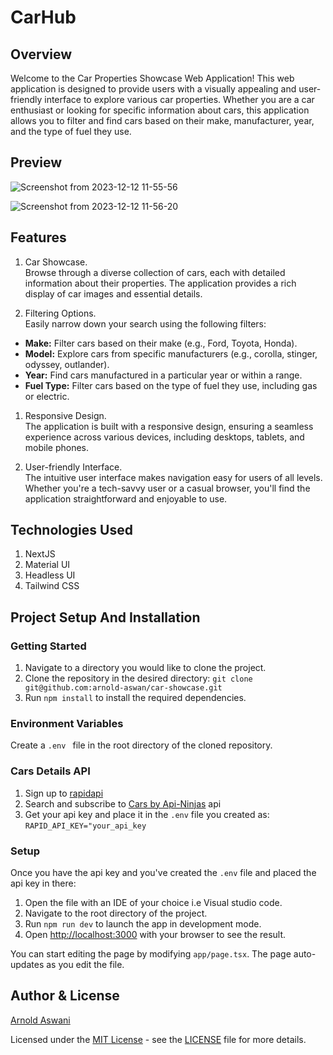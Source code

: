 # CarHub

## Overview

Welcome to the Car Properties Showcase Web Application! This web application is designed to provide users with a visually appealing and user-friendly interface to explore various car properties. Whether you are a car enthusiast or looking for specific information about cars, this application allows you to filter and find cars based on their make, manufacturer, year, and the type of fuel they use.

## Preview

![Screenshot from 2023-12-12 11-55-56](https://github.com/arnold-aswan/car-showcase/assets/135007872/a7d32bd8-cf06-4854-9d38-21824de35895)

![Screenshot from 2023-12-12 11-56-20](https://github.com/arnold-aswan/car-showcase/assets/135007872/39ff467b-40af-4b45-b863-5deec5a18206)

## Features

1. Car Showcase.<br/>
   Browse through a diverse collection of cars, each with detailed information about their properties. The application provides a rich display of car images and essential details.

2. Filtering Options.<br/>
   Easily narrow down your search using the following filters:

- **Make:** Filter cars based on their make (e.g., Ford, Toyota, Honda).
- **Model:** Explore cars from specific manufacturers (e.g., corolla, stinger, odyssey, outlander).
- **Year:** Find cars manufactured in a particular year or within a range.
- **Fuel Type:** Filter cars based on the type of fuel they use, including gas or electric.

1. Responsive Design.<br/>
   The application is built with a responsive design, ensuring a seamless experience across various devices, including desktops, tablets, and mobile phones.

2. User-friendly Interface.<br/>
   The intuitive user interface makes navigation easy for users of all levels. Whether you're a tech-savvy user or a casual browser, you'll find the application straightforward and enjoyable to use.

## Technologies Used

1. NextJS
2. Material UI
3. Headless UI
4. Tailwind CSS

## Project Setup And Installation

### Getting Started

1. Navigate to a directory you would like to clone the project.
2. Clone the repository in the desired directory: `git clone git@github.com:arnold-aswan/car-showcase.git`
3. Run `npm install` to install the required dependencies.

### Environment Variables

Create a `.env ` file in the root directory of the cloned repository.

### Cars Details API

1. Sign up to [rapidapi](https://rapidapi.com/)
2. Search and subscribe to [Cars by Api-Ninjas](https://rapidapi.com/apininjas/api/cars-by-api-ninjas/) api
3. Get your api key and place it in the `.env` file you created as: `RAPID_API_KEY="your_api_key `

### Setup

Once you have the api key and you've created the `.env` file and placed the api key in there:

1. Open the file with an IDE of your choice i.e Visual studio code.
2. Navigate to the root directory of the project.
3. Run `npm run dev` to launch the app in development mode.
4. Open [http://localhost:3000](http://localhost:3000) with your browser to see the result.

You can start editing the page by modifying `app/page.tsx`. The page auto-updates as you edit the file.

## Author & License

[Arnold Aswani](https://github.com/arnold-aswan)

Licensed under the [MIT License](LICENSE) - see the [LICENSE](LICENSE) file for more details.
